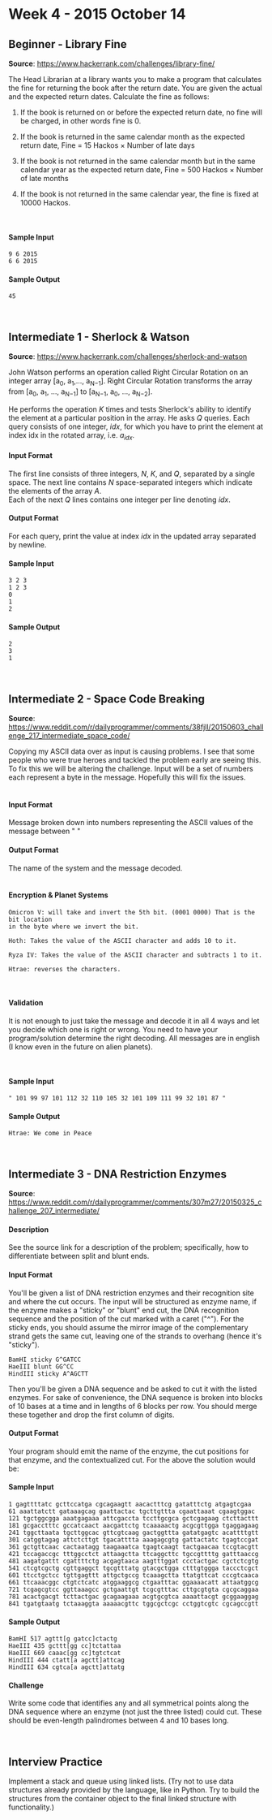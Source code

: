 # Week 4 - 2015 October 14

## Beginner - Library Fine
__Source__: https://www.hackerrank.com/challenges/library-fine/

The Head Librarian at a library wants you to make a program that calculates the
fine for returning the book after the return date. You are given the actual and
the expected return dates. Calculate the fine as follows:

1. If the book is returned on or before the expected return date, no fine will
be charged, in other words fine is 0.

2. If the book is returned in the same calendar month as the expected return
date, Fine = 15 Hackos × Number of late days

3. If the book is not returned in the same calendar month but in the same calendar
year as the expected return date, Fine = 500 Hackos × Number of late months

4. If the book is not returned in the same calendar year, the fine is fixed at
10000 Hackos.
<br>

#### Sample Input
```
9 6 2015
6 6 2015
```

#### Sample Output
```
45
```
<br>

## Intermediate 1 - Sherlock & Watson
__Source__: https://www.hackerrank.com/challenges/sherlock-and-watson

John Watson performs an operation called Right Circular Rotation on an integer
array [a<sub>0</sub>, a<sub>1</sub>,..., a<sub>N−1</sub>]. Right Circular Rotation
transforms the array from [a<sub>0</sub>, a<sub>1</sub>, ..., a<sub>N−1</sub>] to
[a<sub>N−1</sub>, a<sub>0</sub>, ..., a<sub>N−2</sub>].

He performs the operation *K* times and tests Sherlock's ability to identify
the element at a particular position in the array. He asks *Q* queries. Each
query consists of one integer, *idx*, for which you have to print the element
at index idx in the rotated array, i.e. <i>a</i><sub><i>idx</i></sub>.

#### Input Format

The first line consists of three integers, *N*, *K*, and *Q*, separated by a single space.
The next line contains *N* space-separated integers which indicate the elements of the array *A*.<br>
Each of the next *Q* lines contains one integer per line denoting *idx*.

#### Output Format

For each query, print the value at index *idx* in the updated array separated by
newline.

#### Sample Input
```
3 2 3
1 2 3
0
1
2
```

#### Sample Output
```
2
3
1
```
<br>

## Intermediate 2 - Space Code Breaking
__Source__: https://www.reddit.com/r/dailyprogrammer/comments/38fjll/20150603_challenge_217_intermediate_space_code/

Copying my ASCII data over as input is causing problems. I see that some people
who were true heroes and tackled the problem early are seeing this. To fix this
we will be altering the challenge. Input will be a set of numbers each represent
a byte in the message. Hopefully this will fix the issues.
<br><br>

#### Input Format

Message broken down into numbers representing the ASCII values of the message between " "

#### Output Format

The name of the system and the message decoded.
<br><br>

#### Encryption & Planet Systems
```
Omicron V: will take and invert the 5th bit. (0001 0000) That is the bit location
in the byte where we invert the bit.

Hoth: Takes the value of the ASCII character and adds 10 to it.

Ryza IV: Takes the value of the ASCII character and subtracts 1 to it.

Htrae: reverses the characters.
```
<br>

#### Validation

It is not enough to just take the message and decode it in all 4 ways and let
you decide which one is right or wrong. You need to have your program/solution
determine the right decoding. All messages are in english (I know even in the
future on alien planets).

<br>

#### Sample Input
```
" 101 99 97 101 112 32 110 105 32 101 109 111 99 32 101 87 "
```

#### Sample Output
```
Htrae: We come in Peace
```
<br>

## Intermediate 3 - DNA Restriction Enzymes
__Source__: https://www.reddit.com/r/dailyprogrammer/comments/307m27/20150325_challenge_207_intermediate/

#### Description

See the source link for a description of the problem; specifically, how to differentiate
between split and blunt ends.

#### Input Format

You'll be given a list of DNA restriction enzymes and their recognition site and
where the cut occurs. The input will be structured as enzyme name, if the enzyme
makes a "sticky" or "blunt" end cut, the DNA recognition sequence and the position
of the cut marked with a caret ("^"). For the sticky ends, you should assume the
mirror image of the complementary strand gets the same cut, leaving one of the
strands to overhang (hence it's "sticky").

```
BamHI sticky G^GATCC
HaeIII blunt GG^CC
HindIII sticky A^AGCTT
```

Then you'll be given a DNA sequence and be asked to cut it with the listed enzymes.
For sake of convenience, the DNA sequence is broken into blocks of 10 bases at a
time and in lengths of 6 blocks per row. You should merge these together and drop
the first column of digits.


#### Output Format

Your program should emit the name of the enzyme, the cut positions for that enzyme,
and the contextualized cut. For the above the solution would be:

#### Sample Input
```
1 gagttttatc gcttccatga cgcagaagtt aacactttcg gatatttctg atgagtcgaa
61 aaattatctt gataaagcag gaattactac tgcttgttta cgaattaaat cgaagtggac
121 tgctggcgga aaatgagaaa attcgaccta tccttgcgca gctcgagaag ctcttacttt
181 gcgacctttc gccatcaact aacgattctg tcaaaaactg acgcgttgga tgaggagaag
241 tggcttaata tgcttggcac gttcgtcaag gactggttta gatatgagtc acattttgtt
301 catggtagag attctcttgt tgacatttta aaagagcgtg gattactatc tgagtccgat
361 gctgttcaac cactaatagg taagaaatca tgagtcaagt tactgaacaa tccgtacgtt
421 tccagaccgc tttggcctct attaagctta ttcaggcttc tgccgttttg gatttaaccg
481 aagatgattt cgattttctg acgagtaaca aagtttggat ccctactgac cgctctcgtg
541 ctcgtcgctg cgttgaggct tgcgtttatg gtacgctgga ctttgtggga taccctcgct
601 ttcctgctcc tgttgagttt attgctgccg tcaaagctta ttatgttcat cccgtcaaca
661 ttcaaacggc ctgtctcatc atggaaggcg ctgaatttac ggaaaacatt attaatggcg
721 tcgagcgtcc ggttaaagcc gctgaattgt tcgcgtttac cttgcgtgta cgcgcaggaa
781 acactgacgt tcttactgac gcagaagaaa acgtgcgtca aaaattacgt gcggaaggag
841 tgatgtaatg tctaaaggta aaaaacgttc tggcgctcgc cctggtcgtc cgcagccgtt
```

#### Sample Output
```
BamHI 517 agttt[g gatcc]ctactg
HaeIII 435 gcttt[gg cc]tctattaa
HaeIII 669 caaac[gg cc]tgtctcat
HindIII 444 ctatt[a agctt]attcag
HindIII 634 cgtca[a agctt]attatg
```

#### Challenge

Write some code that identifies any and all symmetrical points along the DNA
sequence where an enzyme (not just the three listed) could cut. These should be
even-length palindromes between 4 and 10 bases long.

<br>

## Interview Practice

Implement a stack and queue using linked lists. (Try not to use data structures
already provided by the language, like in Python. Try to build the structures
from the container object to the final linked structure with functionality.)

